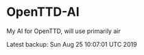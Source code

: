 # OpenTTD-AI
My AI for OpenTTD, will use primarily air

Latest backup: Sun Aug 25 10:07:01 UTC 2019
